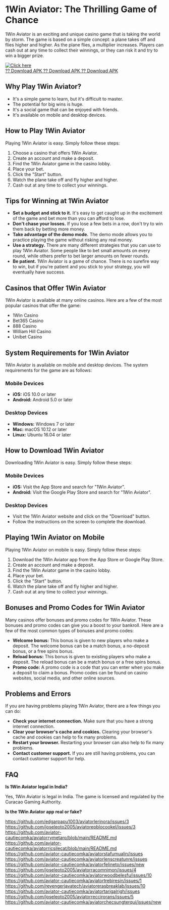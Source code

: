 # 1Win Aviator: The Thrilling Game of Chance

1Win Aviator is an exciting and unique casino game that is taking the
world by storm. The game is based on a simple concept: a plane takes off
and flies higher and higher. As the plane flies, a multiplier increases.
Players can cash out at any time to collect their winnings, or they can
risk it and try to win a bigger prize.

[![Click
here](https://readscoops.com/wp-content/uploads/2023/03/Readscoop-aviator-1-1.jpg)](https://traff.sbs/deff)\
[?? Download APK ?? Download APK ?? Download
APK](https://traff.sbs/deff)

## Why Play 1Win Aviator?

-   It\'s a simple game to learn, but it\'s difficult to master.
-   The potential for big wins is huge.
-   It\'s a social game that can be enjoyed with friends.
-   It\'s available on mobile and desktop devices.

## How to Play 1Win Aviator

Playing 1Win Aviator is easy. Simply follow these steps:

1.  Choose a casino that offers 1Win Aviator.
2.  Create an account and make a deposit.
3.  Find the 1Win Aviator game in the casino lobby.
4.  Place your bet.
5.  Click the "Start" button.
6.  Watch the plane take off and fly higher and higher.
7.  Cash out at any time to collect your winnings.

## Tips for Winning at 1Win Aviator

-   **Set a budget and stick to it.** It\'s easy to get caught up in the
    excitement of the game and bet more than you can afford to lose.
-   **Don\'t chase your losses.** If you lose a few bets in a row,
    don\'t try to win them back by betting more money.
-   **Take advantage of the demo mode.** The demo mode allows you to
    practice playing the game without risking any real money.
-   **Use a strategy.** There are many different strategies that you can
    use to play 1Win Aviator. Some people like to bet small amounts on
    every round, while others prefer to bet larger amounts on fewer
    rounds.
-   **Be patient.** 1Win Aviator is a game of chance. There is no
    surefire way to win, but if you\'re patient and you stick to your
    strategy, you will eventually have success.

## Casinos that Offer 1Win Aviator

1Win Aviator is available at many online casinos. Here are a few of the
most popular casinos that offer the game:

-   1Win Casino
-   Bet365 Casino
-   888 Casino
-   William Hill Casino
-   Unibet Casino

## System Requirements for 1Win Aviator

1Win Aviator is available on mobile and desktop devices. The system
requirements for the game are as follows:

### Mobile Devices

-   **iOS:** iOS 10.0 or later
-   **Android:** Android 5.0 or later

### Desktop Devices

-   **Windows:** Windows 7 or later
-   **Mac:** macOS 10.12 or later
-   **Linux:** Ubuntu 16.04 or later

## How to Download 1Win Aviator

Downloading 1Win Aviator is easy. Simply follow these steps:

### Mobile Devices

-   **iOS:** Visit the App Store and search for "1Win Aviator".
-   **Android:** Visit the Google Play Store and search for "1Win
    Aviator".

### Desktop Devices

-   Visit the 1Win Aviator website and click on the "Download"
    button.
-   Follow the instructions on the screen to complete the download.

## Playing 1Win Aviator on Mobile

Playing 1Win Aviator on mobile is easy. Simply follow these steps:

1.  Download the 1Win Aviator app from the App Store or Google Play
    Store.
2.  Create an account and make a deposit.
3.  Find the 1Win Aviator game in the casino lobby.
4.  Place your bet.
5.  Click the "Start" button.
6.  Watch the plane take off and fly higher and higher.
7.  Cash out at any time to collect your winnings.

## Bonuses and Promo Codes for 1Win Aviator

Many casinos offer bonuses and promo codes for 1Win Aviator. These
bonuses and promo codes can give you a boost to your bankroll. Here are
a few of the most common types of bonuses and promo codes:

-   **Welcome bonus:** This bonus is given to new players who make a
    deposit. The welcome bonus can be a match bonus, a no-deposit bonus,
    or a free spins bonus.
-   **Reload bonus:** This bonus is given to existing players who make a
    deposit. The reload bonus can be a match bonus or a free spins
    bonus.
-   **Promo code:** A promo code is a code that you can enter when you
    make a deposit to claim a bonus. Promo codes can be found on casino
    websites, social media, and other online sources.

## Problems and Errors

If you are having problems playing 1Win Aviator, there are a few things
you can do:

-   **Check your internet connection.** Make sure that you have a strong
    internet connection.
-   **Clear your browser\'s cache and cookies.** Clearing your
    browser\'s cache and cookies can help to fix many problems.
-   **Restart your browser.** Restarting your browser can also help to
    fix many problems.
-   **Contact customer support.** If you are still having problems, you
    can contact customer support for help.

## FAQ

**Is 1Win Aviator legal in India?**

Yes, 1Win Aviator is legal in India. The game is licensed and regulated
by the Curacao Gaming Authority.

**Is the 1Win Aviator app real or fake?**


https://github.com/edgarpapu1003/aviatorlerinora/issues/3
https://github.com/joseleoto2005/aviatorepblocookel/issues/3
https://github.com/aviator-cautiecomka/aviatorrymetaro/blob/main/README.md
https://github.com/aviator-cautiecomka/aviatorricsilecat/blob/main/README.md
https://github.com/aviator-cautiecomka/aviatorstafumualin/issues
https://github.com/aviator-cautiecomka/aviatorlenscreatunre/issues
https://github.com/aviator-cautiecomka/aviatorfelineto/issues/new
https://github.com/joseleoto2005/aviatorracomnimon/issues/4
https://github.com/aviator-cautiecomka/aviatorwoodbelesfu/issues/10
https://github.com/aviator-cautiecomka/aviatortrebiresin/issues/1
https://github.com/revengerjavatech/aviatorerasbreaklab/issues/10
https://github.com/aviator-cautiecomka/aviatortarigalrigh/issues
https://github.com/joseleoto2005/aviatorreccirorans/issues/5
https://github.com/aviator-cautiecomka/aviatorchecsungterqui/issues/new
